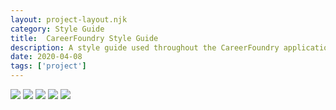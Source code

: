 ```yaml
---
layout: project-layout.njk
category: Style Guide
title:  CareerFoundry Style Guide
description: A style guide used throughout the CareerFoundry application and marketing collateral
date: 2020-04-08
tags: ['project']
---
```


<img class="border" src="https://s3.amazonaws.com/julia-himmel-personal-site/Projects/CareerFoundry+Brandbook/Screen+Shot+2017-04-28+at+3.35.41+PM.png">

<img class="border" src="https://s3.amazonaws.com/julia-himmel-personal-site/Projects/CareerFoundry+Brandbook/Screen+Shot+2017-04-28+at+3.35.57+PM.png">

<img class="border" src="https://s3.amazonaws.com/julia-himmel-personal-site/Projects/CareerFoundry+Brandbook/Screen+Shot+2017-04-28+at+3.36.08+PM.png">

<img class="border" src="https://s3.amazonaws.com/julia-himmel-personal-site/Projects/CareerFoundry+Brandbook/Screen+Shot+2017-04-28+at+3.36.17+PM.png">

<img class="border" src="https://s3.amazonaws.com/julia-himmel-personal-site/Projects/CareerFoundry+Brandbook/Screen+Shot+2017-04-28+at+3.36.28+PM.png">
